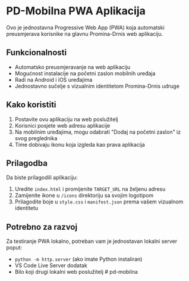# PD-Mobilna PWA Aplikacija

Ovo je jednostavna Progressive Web App (PWA) koja automatski preusmjerava korisnike na glavnu Promina-Drnis web aplikaciju.

## Funkcionalnosti

- Automatsko preusmjeravanje na web aplikaciju
- Mogućnost instalacije na početni zaslon mobilnih uređaja
- Radi na Android i iOS uređajima
- Jednostavno sučelje s vizualnim identitetom Promina-Drnis udruge

## Kako koristiti

1. Postavite ovu aplikaciju na web poslužitelj
2. Korisnici posjete web adresu aplikacije
3. Na mobilnim uređajima, mogu odabrati "Dodaj na početni zaslon" iz svog preglednika
4. Time dobivaju ikonu koja izgleda kao prava aplikacija

## Prilagodba

Da biste prilagodili aplikaciju:

1. Uredite `index.html` i promijenite `TARGET_URL` na željenu adresu
2. Zamijenite ikone u `/icons` direktoriju sa svojim logotipom
3. Prilagodite boje u `style.css` i `manifest.json` prema vašem vizualnom identitetu

## Potrebno za razvoj

Za testiranje PWA lokalno, potreban vam je jednostavan lokalni server poput:
- `python -m http.server` (ako imate Python instaliran)
- VS Code Live Server dodatak
- Bilo koji drugi lokalni web poslužitelj
#   p d - m o b i l n a  
 